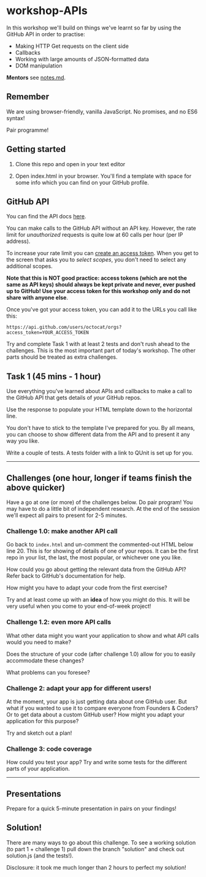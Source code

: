 # workshop-APIs

In this workshop we'll build on things we've learnt so far by using the GitHub API in order to practise:
- Making HTTP Get requests on the client side
- Callbacks
- Working with large amounts of JSON-formatted data
- DOM manipulation

**Mentors** see [notes.md](https://github.com/emilyb7/workshop-APIs/blob/master/notes.md).

## Remember

We are using browser-friendly, vanilla JavaScript. No promises, and no ES6 syntax!

Pair programme!


## Getting started

1. Clone this repo and open in your text editor

2. Open index.html in your browser. You'll find a template with space for some info which you can find on your GitHub profile.


## GitHub API

You can find the API docs [here](https://developer.github.com/v3/).

You can make calls to the GitHub API without an API key. However, the rate limit for _unauthorized_ requests is quite low at 60 calls per hour (per IP address).

To increase your rate limit you can [create an access token](https://help.github.com/articles/creating-an-access-token-for-command-line-use/). When you get to the screen that asks you to _select scopes_, you don't need to select any additional scopes.

**Note that this is NOT good practice: access tokens (which are not the same as API keys) should always be kept private and never, ever pushed up to GitHub! Use your access token for this workshop only and do not share with anyone else**.

Once you've got your access token, you can add it to the URLs you call like this:

`https://api.github.com/users/octocat/orgs?access_token=YOUR_ACCESS_TOKEN`

Try and complete Task 1 with at least 2 tests and don't rush ahead to the challenges. This is the most important part of today's workshop. The other parts should be treated as extra challenges.

## Task 1 (45 mins - 1 hour)

Use everything you've learned about APIs and callbacks to make a call to the GitHub API that gets details of _your_ GitHub repos.

Use the response to populate your HTML template down to the horizontal line.

You don't have to stick to the template I've prepared for you. By all means, you can choose to show different data from the API and to present it any way you like.

Write a couple of tests. A tests folder with a link to QUnit is set up for you.

-----

## Challenges (one hour, longer if teams finish the above quicker)

Have a go at one (or more) of the challenges below. Do pair program! You may have to do a little bit of independent research. At the end of the session we'll expect all pairs to present for 2-5 minutes.

### Challenge 1.0: make another API call

Go back to ```index.html``` and un-comment the commented-out HTML below line 20. This is for showing of details of one of your repos. It can be the first repo in your list, the last, the most popular, or whichever one you like.

How could you go about getting the relevant data from the GitHub API? Refer back to GitHub's documentation for help.

How might you have to adapt your code from the first exercise?

Try and at least come up with an **idea** of how you might do this. It will be very useful when you come to your end-of-week project!

### Challenge 1.2: even more API calls

What other data might you want your application to show and what API calls would you need to make?

Does the structure of your code (after challenge 1.0) allow for you to easily accommodate these changes?

What problems can you foresee?

### Challenge 2: adapt your app for different users!

At the moment, your app is just getting data about one GitHub user. But what if you wanted to use it to compare everyone from Founders & Coders? Or to get data about a custom GitHub user? How might you adapt your application for this purpose?

Try and sketch out a plan!


### Challenge 3: code coverage

How could you test your app? Try and write some tests for the different parts of your application.

-----

## Presentations

Prepare for a quick 5-minute presentation in pairs on your findings!

## Solution!

There are many ways to go about this challenge. To see a working solution (to part 1 + challenge 1) pull down the branch "solution" and check out solution.js (and the tests!).

Disclosure: it took me much longer than 2 hours to perfect my solution!

